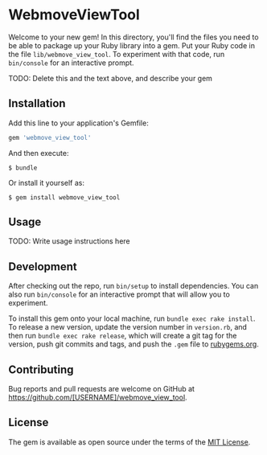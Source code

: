 # WebmoveViewTool

Welcome to your new gem! In this directory, you'll find the files you need to be able to package up your Ruby library into a gem. Put your Ruby code in the file `lib/webmove_view_tool`. To experiment with that code, run `bin/console` for an interactive prompt.

TODO: Delete this and the text above, and describe your gem

## Installation

Add this line to your application's Gemfile:

```ruby
gem 'webmove_view_tool'
```

And then execute:

    $ bundle

Or install it yourself as:

    $ gem install webmove_view_tool

## Usage

TODO: Write usage instructions here

## Development

After checking out the repo, run `bin/setup` to install dependencies. You can also run `bin/console` for an interactive prompt that will allow you to experiment.

To install this gem onto your local machine, run `bundle exec rake install`. To release a new version, update the version number in `version.rb`, and then run `bundle exec rake release`, which will create a git tag for the version, push git commits and tags, and push the `.gem` file to [rubygems.org](https://rubygems.org).

## Contributing

Bug reports and pull requests are welcome on GitHub at https://github.com/[USERNAME]/webmove_view_tool.

## License

The gem is available as open source under the terms of the [MIT License](http://opensource.org/licenses/MIT).
